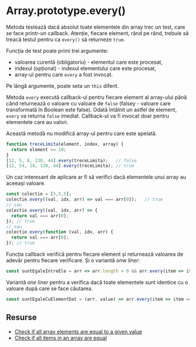 # Array.prototype.every()

Metoda testează dacă absolut toate elementele din array trec un test, care se face printr-un callback. Atenție, fiecare element, rând pe rând, trebuie să treacă testul pentru ca `every()` să returneze `true`.

Funcția de test poate primi trei argumente:

- valoarea curentă (obligatoriu) - elementul care este procesat,
- indexul (opțional) - indexul elementului care este procesat,
- array-ul pentru care `every` a fost invocat.

Pe lângă argumente, poate seta un `this` diferit.

Metoda `every` execută callback-ul pentru fiecare element al array-ului până când returnează o valoare cu valoare de `false` (falsey - valoare care transformată în Boolean este false). Odată întâlnit un astfel de element, `every` va returna `false` imediat. Callback-ul va fi invocat doar pentru elementele care au valori.

Această metodă nu modifică array-ul pentru care este apelată.

```javascript
function treceLimita(element, index, array) {
  return element >= 10;
}
[12, 5, 8, 130, 44].every(treceLimita);   // false
[12, 54, 18, 130, 44].every(treceLimita); // true
```

Un caz interesant de aplicare ar fi să verifici dacă elementele unui array au aceeași valoare.

```javascript
const colectie = [5,5,5];
colectie.every((val, idx, arr) => val === arr[0]);   // true
// sau
colectie.every((val, idx, arr) => {
  return val === arr[0];
}); // true
// sau
colectie.every(function (val, idx, arr) {
  return val === arr[0];
}); // true
```

Funcția callback verifică pentru fiecare element și returnează valoarea de adevăr pentru fiecare verificare. Și o variantă *onw liner*:

```javascript
const suntEgaleIntreEle = arr => arr.length > 0 && arr.every(item => item === arr[0]);
```

Variantă *one liner* pentru a verifica dacă toate elementele sunt identice cu o valoare după care se face căutarea.

```javascript
const suntEgaleCuElementDat = (arr, value) => arr.every(item => item === value);
```

## Resurse

- [Check if all array elements are equal to a given value](https://1loc.dev/#check-if-all-array-elements-are-equal-to-a-given-value)
- [Check if all items in an array are equal](https://1loc.dev/#check-if-all-items-in-an-array-are-equal)